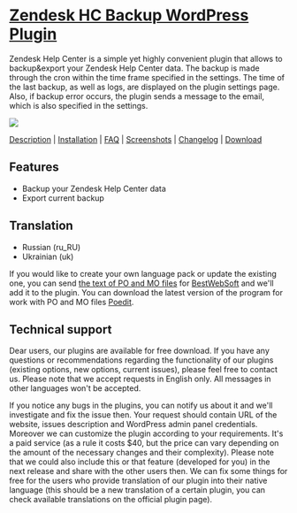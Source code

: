 <a href="http://bestwebsoft.com/products/zendesk-help-center/" target=_blank>Zendesk HC Backup WordPress Plugin</a>
========================

Zendesk Help Center is a simple yet highly convenient plugin that allows to backup&#38;export your Zendesk Help Center data. The backup is made through the cron within the time frame specified in the settings. The time of the last backup, as well as logs, are displayed on the plugin settings page. Also, if backup error occurs, the plugin sends a message to the email, which is also specified in the settings.

<img src="http://bestwebsoft.com/wp-content/uploads/2015/04/zendesk-help-center-banner-website.jpg" />

<a href="http://bestwebsoft.com/products/zendesk-help-center/description/" target=_blank>Description</a> | 
<a href="http://bestwebsoft.com/products/zendesk-help-center/installation/" target=_blank>Installation</a> | 
<a href="http://bestwebsoft.com/products/zendesk-help-center/faq/" target=_blank>FAQ</a> | 
<a href="http://bestwebsoft.com/products/zendesk-help-center/screenshots/" target=_blank>Screenshots</a> | 
<a href="http://bestwebsoft.com/products/zendesk-help-center/changelog/" target=_blank>Changelog</a> | 
<a href="http://bestwebsoft.com/products/zendesk-help-center/download/" target=_blank>Download</a>


Features
-----------------------------
* Backup your Zendesk Help Center data
* Export current backup


Translation
-----------------------------
* Russian (ru_RU)
* Ukrainian (uk)

If you would like to create your own language pack or update the existing one, you can send <a href="http://codex.wordpress.org/Translating_WordPress" target="_blank">the text of PO and MO files</a> for <a href="http://support.bestwebsoft.com" target="_blank">BestWebSoft</a> and we'll add it to the plugin. You can download the latest version of the program for work with PO and MO files <a href="http://www.poedit.net/download.php" target="_blank">Poedit</a>.


Technical support
-----------------------------
Dear users, our plugins are available for free download. If you have any questions or recommendations regarding the functionality of our plugins (existing options, new options, current issues), please feel free to contact us. Please note that we accept requests in English only. All messages in other languages won't be accepted.

If you notice any bugs in the plugins, you can notify us about it and we'll investigate and fix the issue then. Your request should contain URL of the website, issues description and WordPress admin panel credentials.
Moreover we can customize the plugin according to your requirements. It's a paid service (as a rule it costs $40, but the price can vary depending on the amount of the necessary changes and their complexity). Please note that we could also include this or that feature (developed for you) in the next release and share with the other users then.
We can fix some things for free for the users who provide translation of our plugin into their native language (this should be a new translation of a certain plugin, you can check available translations on the official plugin page).